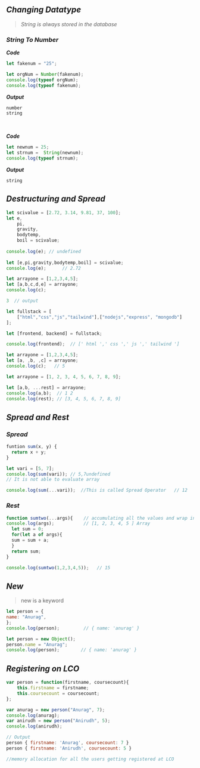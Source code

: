 ## _Changing Datatype_
>  _String is always stored in the database_

### _String To Number_

_**Code**_
```javascript
let fakenum = "25";

let orgNum = Number(fakenum);
console.log(typeof orgNum);
console.log(typeof fakenum);
```
_**Output**_
```javascript
number
string
```
<br>

_**Code**_
```javascript
let newnum = 25;
let strnum =  String(newnum);
console.log(typeof strnum);
```
_**Output**_
```
string
```

## _Destructuring and Spread_
```javascript
let scivalue = [2.72, 3.14, 9.81, 37, 100];
let e,
    pi,
    gravity,
    bodytemp,
    boil = scivalue;
    
console.log(e); // undefined
    
let [e,pi,gravity,bodytemp,boil] = scivalue;
console.log(e);      // 2.72
```

```javascript
let arrayone = [1,2,3,4,5];
let [a,b,c,d,e] = arrayone;
console.log(c);

3  // output
```
```javascript
let fullstack = [
    ["html","css","js","tailwind"],["nodejs","express", "mongodb"]
];

let [frontend, backend] = fullstack;

console.log(frontend);  // [' html ',' css ',' js ',' tailwind ']
```
```javascript
let arrayone = [1,2,3,4,5];
let [a, ,b, ,c] = arrayone;
console.log(c);   // 5
```
```javascript
let arrayone = [1, 2, 3, 4, 5, 6, 7, 8, 9];

let [a,b, ...rest] = arrayone;
console.log(a,b);  // 1 2
console.log(rest); // [3, 4, 5, 6, 7, 8, 9]
```

## _Spread and Rest_
### _Spread_
```javascript
funtion sum(x, y) {
  return x + y;
}

let vari = [5, 7];
console.log(sum(vari)); // 5,7undefined
// It is not able to evaluate array

console.log(sum(...vari));  //This is called Spread Operator   // 12 
```

### _Rest_
```javascript
function sumtwo(...args){    // accumulating all the values and wrap in an array 
console.log(args);           // [1, 2, 3, 4, 5 ] Array
  let sum = 0;
  for(let a of args){
  sum = sum + a;
  }
  return sum;
}

console.log(sumtwo(1,2,3,4,5));   // 15
```

## _New_
> new is a keyword

```javascript
let person = {
name: "Anurag",
};
console.log(person);         // { name: 'anurag' }
```

```javascript
let person = new Object();
person.name = "Anurag";
console.log(person);        // { name: 'anurag' }
```

## _Registering on LCO_
```javascript
var person = function(firstname, coursecount){
    this.firstname = firstname;
    this.coursecount = coursecount;
};

var anurag = new person("Anurag", 7);
console.log(anurag);
var anirudh = new person("Anirudh", 5);
console.log(anirudh);

// Output
person { firstname: 'Anurag', coursecount: 7 }
person { firstname: 'Anirudh', coursecount: 5 }

//memory allocation for all the users getting registered at LCO
```
